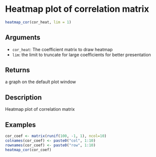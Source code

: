 # Heatmap plot of correlation matrix

```r
heatmap_cor(cor_heat, lim = 1)
```

## Arguments

- `cor_heat`: The coefficient matrix to draw heatmap
- `lim`: the limit to truncate for large coefficients for better presentation

## Returns

a graph on the default plot window

## Description

Heatmap plot of correlation matrix

## Examples

```r
cor_coef <- matrix(runif(100, -1, 1), ncol=10)
colnames(cor_coef) <- paste0("col", 1:10)
rownames(cor_coef) <- paste0("row", 1:10)
heatmap_cor(cor_coef)
```



